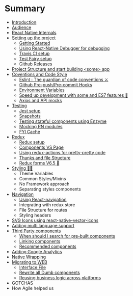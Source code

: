 # Summary

* [Introduction](README.md)
* [Audience](audience.md)
* [React Native Internals](./3-react-native-internals/react-native-internals.md)
* [Setting up the project](setting-up-the-project.md)
  * [Getting Started](setting-up-the-project/installing-react-native.md)
  * [Using React-Native Debugger for debugging](setting-up-the-project/using-react-native-debugger-for-debugging.md)
  * [Travis CI setup](setting-up-the-project/travis-ci-setup.md)
  * [Test Fairy setup](setting-up-the-project/test-fairy-setup.md)
  * [Github Releases](setting-up-the-project/github-releases.md)
* [Project Structure and start building &lt;some&gt; app](project-structure-and-start-building-some-app.md)
* [Coventions and Code Style](coventions-and-code-style.md)
  * [Eslint : The guardian of code conventions ⚔️](./6-conventions-and-code-style/eslint.md)
  * [Github Pre-push/Pre-commit Hooks](./6-conventions-and-code-style/git-pre-hooks.md)
  * [Environment Variables](./6-conventions-and-code-style/environment-variables.md)
  * [Speed up development with some and ES7 features 🤘](./6-conventions-and-code-style/es7-features.md)
  * [Axios and API mocks](6-conventions-and-code-style/axios-and-api-mocks.md)
* [Testing](testing.md)
  * [Jest setup](testing/jest-setup.md)
  * [Snapshots](testing/snapshots.md)
  * [Testing stateful components using Enzyme](testing/enzyme-testing.md)
  * [Mocking RN modules  ](testing/mocking-rn-modules.md)
  * [FYI Cache](testing/fyi-cache.md)
* [Redux](redux.md)
  * [Redux setup](redux/redux-setup.md)
  * [Components VS Page](redux/components-vs-page.md)
  * [Using redux-actions for pretty-pretty code](redux/using-redux-actions-for-pretty-pretty-code.md)
  * [Thunks and file Structure](redux/thunks-and-file-structure.md)
  * [Redux forms V6.5 🤘](redux/redux-forms-v65-d83e-dd18.md)
* [Styling 💅🏻](styling-d83d-dc85-d83c-dffb.md)
  * Theme Variables
  * Common Styles/Mixins
  * No Framework approach
  * Separating styles components
* [Navigation](navigation.md)
  * [Using React-navigation](using-react-navigation.md)
  * Integrating with redux store
  * File Structure for routes
  * Styling headers
* [SVG Icons using react-native-vector-icons](svg-icons-using-react-native-vector-icons.md)
* [Adding multi language support](adding-multi-language-support.md)
* [Third Party components](third-party-components.md)
  * [When should I search for pre-built components](third-party-components/when-should-i-search-for-pre-built-components.md)
  * [Linking components](third-party-components/linking-components.md)
  * [Recommended components](third-party-components/recommended-components.md)
* [Adding Google Analytics](adding-google-analytics.md)
* [Native Wrapping](native-wrapping.md)
* [Migrating to WEB](migrating-to-web.md)
  * [Interface File](migrating-to-web/interface-file.md)
  * [Rewrite all Dumb components](migrating-to-web/rewrite-all-dumb-components.md)
  * [Reusing business logic across platforms](migrating-to-web/reusing-business-logic-across-platforms.md)
* GOTCHAS
* How Agile helped us

